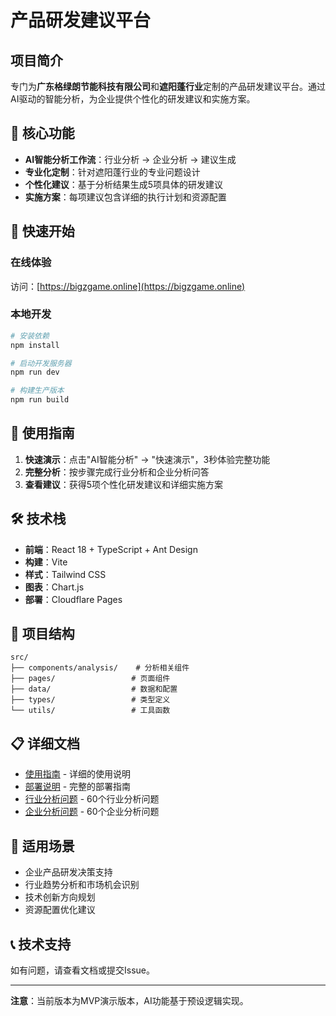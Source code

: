 # 产品研发建议平台

## 项目简介

专门为**广东格绿朗节能科技有限公司**和**遮阳蓬行业**定制的产品研发建议平台。通过AI驱动的智能分析，为企业提供个性化的研发建议和实施方案。

## 🌟 核心功能

- **AI智能分析工作流**：行业分析 → 企业分析 → 建议生成
- **专业化定制**：针对遮阳蓬行业的专业问题设计
- **个性化建议**：基于分析结果生成5项具体的研发建议
- **实施方案**：每项建议包含详细的执行计划和资源配置

## 🚀 快速开始

### 在线体验
访问：[https://bigzgame.online](https://bigzgame.online)

### 本地开发

```bash
# 安装依赖
npm install

# 启动开发服务器
npm run dev

# 构建生产版本
npm run build
```

## 📖 使用指南

1. **快速演示**：点击"AI智能分析" → "快速演示"，3秒体验完整功能
2. **完整分析**：按步骤完成行业分析和企业分析问答
3. **查看建议**：获得5项个性化研发建议和详细实施方案

## 🛠 技术栈

- **前端**：React 18 + TypeScript + Ant Design
- **构建**：Vite
- **样式**：Tailwind CSS
- **图表**：Chart.js
- **部署**：Cloudflare Pages

## 📁 项目结构

```
src/
├── components/analysis/    # 分析相关组件
├── pages/                 # 页面组件
├── data/                  # 数据和配置
├── types/                 # 类型定义
└── utils/                 # 工具函数
```

## 📋 详细文档

- [使用指南](./格绿朗公司使用指南.md) - 详细的使用说明
- [部署说明](./部署说明.md) - 完整的部署指南
- [行业分析问题](./industry-analysis-questions.md) - 60个行业分析问题
- [企业分析问题](./company-analysis-questions.md) - 60个企业分析问题

## 🎯 适用场景

- 企业产品研发决策支持
- 行业趋势分析和市场机会识别
- 技术创新方向规划
- 资源配置优化建议

## 📞 技术支持

如有问题，请查看文档或提交Issue。

---

**注意**：当前版本为MVP演示版本，AI功能基于预设逻辑实现。